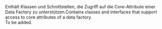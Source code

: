 <Namespace Name="Microsoft.Azure.Management.DataFactories.Core.Models">
  <Docs>
    <summary><span data-ttu-id="79168-101">Enthält Klassen und Schnittstellen, die Zugriff auf die Core-Attribute einer Data Factory zu unterstützen.</span><span class="sxs-lookup"><span data-stu-id="79168-101">Contains classes and interfaces that support access to core attributes of a data factory.</span></span></summary> 
    <remarks>To be added.</remarks>
  </Docs>
</Namespace>
